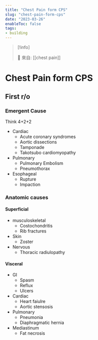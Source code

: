 ```yaml
---
title: "Chest Pain form CPS"
slug: "chest-pain-form-cps"
date: "2023-03-26"
enableToc: false
tags:
- building
---
```


> [!info]
>
> 🌱 來自: [[chest pain]]

# Chest Pain form CPS

## First r/o

### Emergent Cause
Think 4+2+2

- Cardiac
	- Acute coronary syndromes
	- Aortic dissections
	- Tamponade
	- Takotsubo cardiomyopathy
- Pulmonary
	- Pulmonary Embolism
	- Pneumothorax
- Esophageal
	- Rupture
	- Impaction


### Anatomic causes

#### Superficial
- musculoskeletal
	- Costochondritis
	- Rib fractures
- Skin
	- Zoster
- Nervous
	- Thoracic radiulopathy


#### Visceral
- GI
	- Spasm
	- Reflux
	- Ulcers
- Cardiac
	- Heart faiulre
	- Aortic stensosis
- Pulmonary
	- Pneumonia
	- Diaphragmatic hernia
- Mediastinum
	- Fat necrosis

